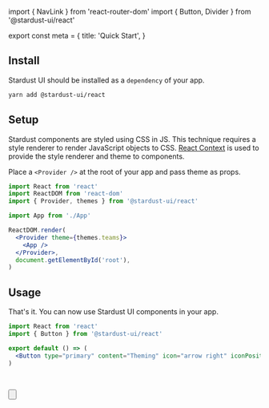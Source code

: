 import { NavLink } from 'react-router-dom'
import { Button, Divider } from '@stardust-ui/react'

export const meta = {
  title: 'Quick Start',
}

## Install

Stardust UI should be installed as a `dependency` of your app.

```sh
yarn add @stardust-ui/react
```
    
## Setup

Stardust components are styled using CSS in JS. This technique requires a style renderer to
render JavaScript objects to CSS. [React Context](https://reactjs.org/docs/context.html) is used to provide the style
renderer and theme to components.

Place a `<Provider />` at the root of your app and pass theme as props.

```jsx label=index.jsx
import React from 'react'
import ReactDOM from 'react-dom'
import { Provider, themes } from '@stardust-ui/react'

import App from './App'

ReactDOM.render(
  <Provider theme={themes.teams}>
    <App />
  </Provider>,
  document.getElementById('root'),
)
```
    
## Usage

That's it. You can now use Stardust UI components in your app.

```jsx label=App.jsx
import React from 'react'
import { Button } from '@stardust-ui/react'

export default () => (
  <Button type="primary" content="Theming" icon="arrow right" iconPosition="after" />
)
```

<Divider />
<br />

<Button
  as={NavLink}
  content="Stardust Glossary"
  type="primary"
  icon="arrow right"
  iconPosition="after"
  to="glossary"
/>
